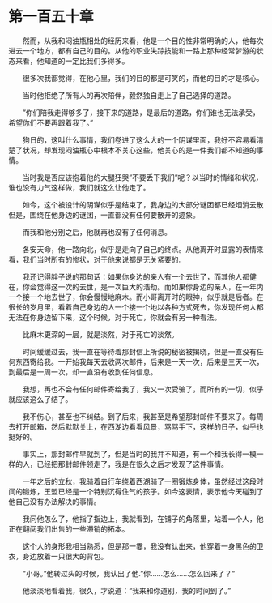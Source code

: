 # 第一百五十章


　　然而，从我和闷油瓶相处的经历来看，他是一个目的性非常明确的人，他每次进去一个地方，都有自己的目的。从他的职业失踪技能和一路上那种经常梦游的状态来看，他知道的一定比我们多得多。

　　很多次我都觉得，在他心里，我们的目的都是可笑的，而他的目的才是核心。

　　当时他拒绝了所有人的再次陪伴，毅然独自走上了自己选择的道路。

　　”你们陪我走得够多了，接下来的道路，是最后的道路，你们谁也无法承受，希望你们不要再跟着我了。”

　　狗日的，这叫什么事情，我们卷进了这么大的一个阴谋里面，我好不容易看清楚了状况，却发现闷油瓶心中根本不关心这些，他关心的是一件我们都不知道的事情。

　　当时我是否应该抱着他的大腿狂哭”不要丢下我们”呢？以当时的情绪和状况，谁也没有力气这样做，我们就这么让他走了。

　　如今，这个被设计的阴谋似乎是结束了，我身边的大部分谜团都已经烟消云散但是，围绕在他身边的谜团，一直都没有任何要散开的迹象。

　　而我和他分别之后，他就再也没有了任何消息。

　　各安天命，他一路向北，似乎是走向了自己的终点。从他离开时显露的表情来看，我们当时所有的惨状，对于他来说都是无关紧要的.

　　我还记得胖子说的那句话：如果你身边的亲人有一个去世了，而其他人都健在，你会觉得这一次的去世，是一次巨大的浩劫。而如果你身边的亲人，在一年内一个接一个地去世了，你会慢慢地麻木。而小哥离开时的眼神，似乎就是后者。在很长的岁月里，看着自己身边的人一个接一个地以各种方式死去，你发现任何人都无法在你身边留下来，这个时候，对于死亡，你就会有另一种看法。

　　比麻木更深的一层，就是淡然，对于死亡的淡然。

　　时间缓缓过去，我一直在等待着那封信上所说的秘密被揭晓，但是一直没有任何东西寄给我。一开始我每天去收两次邮件，后来是一天一次，后来是三天一次，到最后是一周一次，却一直没有收到任何信息。

　　我想，再也不会有任何邮件寄给我了，我又一次受骗了，而所有的一切，似乎就应该这么了结了。

　　我不伤心，甚至也不纠结。到了后来，我甚至是希望那封邮件不要来了。每周去打开邮箱，然后默默关上，在西湖边看看风景，骂骂手下，这样的日子，似乎也挺好的。

　　事实上，那封邮件早就到了，但是当时的我并不知道，有一个和我长得一模一样的人，已经把那封邮件领走了，我是在很久之后才发现了这件事情。

　　一年之后的立秋，我骑着自行车绕着西湖骑了一圈锻炼身体，虽然经过这段时间的锻炼，王盟已经是一个特别沉得住气的孩子。如今这表情，表示他今天碰到了他自己没有办法解决的事情。

　　我问他怎么了，他指了指边上，我就看到，在铺子的角落里，站着一个人，他正在翻阅我们出售的一些滞销的拓本。

　　这个人的身形我相当熟悉，但是那一霎，我没有认出来，他穿着一身黑色的卫衣，身边放着一只很大的背包。

　　”小哥。”他转过头的时候，我认出了他.”你……怎么……怎么回来了？”

　　他淡淡地看着我，很久，才说道：“我来和你道别，我的时间到了。”

